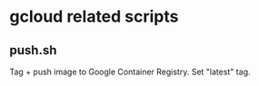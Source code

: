 # gcloud related scripts

## push.sh
Tag + push image to Google Container Registry. Set "latest" tag.

